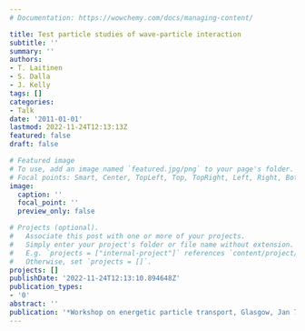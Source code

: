 ```yaml
---
# Documentation: https://wowchemy.com/docs/managing-content/

title: Test particle studies of wave-particle interaction
subtitle: ''
summary: ''
authors:
- T. Laitinen
- S. Dalla
- J. Kelly
tags: []
categories:
- Talk
date: '2011-01-01'
lastmod: 2022-11-24T12:13:13Z
featured: false
draft: false

# Featured image
# To use, add an image named `featured.jpg/png` to your page's folder.
# Focal points: Smart, Center, TopLeft, Top, TopRight, Left, Right, BottomLeft, Bottom, BottomRight.
image:
  caption: ''
  focal_point: ''
  preview_only: false

# Projects (optional).
#   Associate this post with one or more of your projects.
#   Simply enter your project's folder or file name without extension.
#   E.g. `projects = ["internal-project"]` references `content/project/deep-learning/index.md`.
#   Otherwise, set `projects = []`.
projects: []
publishDate: '2022-11-24T12:13:10.894648Z'
publication_types:
- '0'
abstract: ''
publication: '*Workshop on energetic particle transport, Glasgow, Jan 7*'
---
```

